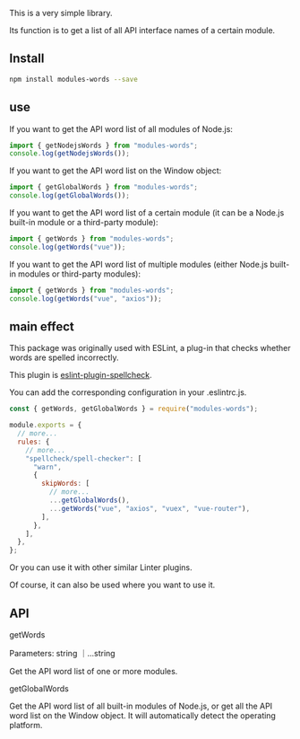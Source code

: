This is a very simple library.

Its function is to get a list of all API interface names of a certain module.

## Install

```bash
npm install modules-words --save
```

## use

If you want to get the API word list of all modules of Node.js:

```js
import { getNodejsWords } from "modules-words";
console.log(getNodejsWords());
```

If you want to get the API word list on the Window object:

```js
import { getGlobalWords } from "modules-words";
console.log(getGlobalWords());
```

If you want to get the API word list of a certain module (it can be a Node.js built-in module or a third-party module):

```js
import { getWords } from "modules-words";
console.log(getWords("vue"));
```

If you want to get the API word list of multiple modules (either Node.js built-in modules or third-party modules):

```js
import { getWords } from "modules-words";
console.log(getWords("vue", "axios"));
```

## main effect

This package was originally used with ESLint, a plug-in that checks whether words are spelled incorrectly.

This plugin is [eslint-plugin-spellcheck](https://www.npmjs.com/package/eslint-plugin-spellcheck).

You can add the corresponding configuration in your .eslintrc.js.

```js
const { getWords, getGlobalWords } = require("modules-words");

module.exports = {
  // more...
  rules: {
    // more...
    "spellcheck/spell-checker": [
      "warn",
      {
        skipWords: [
          // more...
          ...getGlobalWords(),
          ...getWords("vue", "axios", "vuex", "vue-router"),
        ],
      },
    ],
  },
};
```

Or you can use it with other similar Linter plugins.

Of course, it can also be used where you want to use it.

## API

getWords

Parameters: string ｜...string

Get the API word list of one or more modules.

getGlobalWords

Get the API word list of all built-in modules of Node.js, or get all the API word list on the Window object. It will automatically detect the operating platform.
